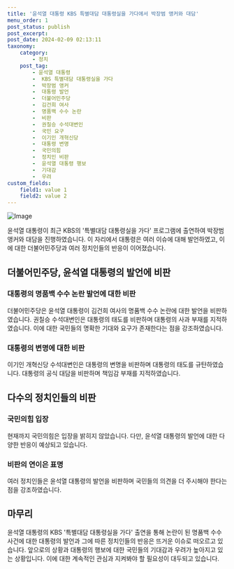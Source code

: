 ```yaml
---
title: '윤석열 대통령 KBS 특별대담 대통령실을 가다에서 박장범 앵커와 대담'
menu_order: 1
post_status: publish
post_excerpt: 
post_date: 2024-02-09 02:13:11
taxonomy:
    category:
        - 정치
    post_tag:
        - 윤석열 대통령
        -  KBS 특별대담 대통령실을 가다
        -  박장범 앵커
        -  대통령 발언
        -  더불어민주당
        -  김건희 여사
        -  명품백 수수 논란
        -  비판
        -  권칠승 수석대변인
        -  국민 요구
        -  이기인 개혁신당
        -  대통령 변명
        -  국민의힘
        -  정치인 비판
        -  윤석열 대통령 행보
        -  기대감
        -  우려
custom_fields:
    field1: value 1
    field2: value 2
---
```


![Image](https://imgnews.pstatic.net/image/437/2024/02/08/0000378817_001_20240208002601541.jpg?type=w647)

윤석열 대통령이 최근 KBS의 '특별대담 대통령실을 가다' 프로그램에 출연하여 박장범 앵커와 대담을 진행하였습니다. 이 자리에서 대통령은 여러 이슈에 대해 발언하였고, 이에 대한 더불어민주당과 여러 정치인들의 반응이 이어졌습니다.
## 더불어민주당, 윤석열 대통령의 발언에 비판
### 대통령의 명품백 수수 논란 발언에 대한 비판
더불어민주당은 윤석열 대통령이 김건희 여사의 명품백 수수 논란에 대한 발언을 비판하였습니다. 권칠승 수석대변인은 대통령의 태도를 비판하며 대통령의 사과 부재를 지적하였습니다. 이에 대한 국민들의 명확한 기대와 요구가 존재한다는 점을 강조하였습니다.
### 대통령의 변명에 대한 비판
이기인 개혁신당 수석대변인은 대통령의 변명을 비판하며 대통령의 태도를 규탄하였습니다. 대통령의 공식 대담을 비판하며 책임감 부재를 지적하였습니다.
## 다수의 정치인들의 비판
### 국민의힘 입장
현재까지 국민의힘은 입장을 밝히지 않았습니다. 다만, 윤석열 대통령의 발언에 대한 다양한 반응이 예상되고 있습니다.
### 비판의 연이은 표명
여러 정치인들은 윤석열 대통령의 발언을 비판하며 국민들의 의견을 더 주시해야 한다는 점을 강조하였습니다.
## 마무리
윤석열 대통령의 KBS '특별대담 대통령실을 가다' 출연을 통해 논란이 된 명품백 수수 사건에 대한 대통령의 발언과 그에 따른 정치인들의 반응은 뜨거운 이슈로 떠오르고 있습니다. 앞으로의 상황과 대통령의 행보에 대한 국민들의 기대감과 우려가 높아지고 있는 상황입니다. 이에 대한 계속적인 관심과 지켜봐야 할 필요성이 대두되고 있습니다.
